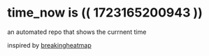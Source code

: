# time_now is (( 1723165200943 ))

an automated repo that shows the currnent time

inspired by [breakingheatmap](https://github.com/breakingheatmap/breakingheatmap)